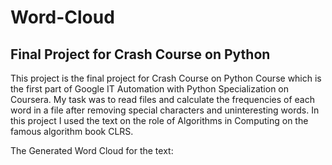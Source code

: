 # Word-Cloud

## Final Project for Crash Course on Python

This project is the final project for Crash Course on Python Course which is the first part of Google IT Automation with Python Specialization on Coursera. My task was to read files and calculate the frequencies of each word in a file after removing special characters and uninteresting words. In this project I used the text on the role of Algorithms in Computing on  the famous algorithm book CLRS.

The Generated Word Cloud for the text:

